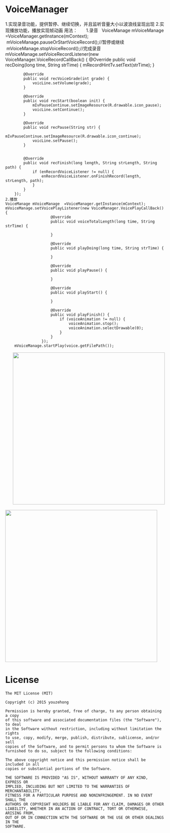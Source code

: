 VoiceManager
============
1.实现录音功能，提供暂停、继续切换，并且监听音量大小以波浪线呈现出现
2.实现播放功能，播放实现帧动画
用法：  
      1.录音  
      VoiceManage mVoiceManage  =VoiceManager.getInstance(mContext);
      mVoiceManage.pauseOrStartVoiceRecord();//暂停或继续
      mVoiceManage.stopVoiceRecord();//完成录音
      mVoiceManage.setVoiceRecordListener(new VoiceManager.VoiceRecordCallBack() {
            @Override
            public void recDoing(long time, String strTime) {
                mRecordHintTv.setText(strTime);
            }

            @Override
            public void recVoiceGrade(int grade) {
                voicLine.setVolume(grade);
            }

            @Override
            public void recStart(boolean init) {
                mIvPauseContinue.setImageResource(R.drawable.icon_pause);
                voicLine.setContinue();
            }

            @Override
            public void recPause(String str) {
                mIvPauseContinue.setImageResource(R.drawable.icon_continue);
                voicLine.setPause();
            }


            @Override
            public void recFinish(long length, String strLength, String path) {
                if (enRecordVoiceListener != null) {
                    enRecordVoiceListener.onFinishRecord(length, strLength, path);
                }
            }
        });
	2.播放
	VoiceManage mVoiceManage  =VoiceManager.getInstance(mContext);
	mVoiceManage.setVoicePlayListener(new VoiceManager.VoicePlayCallBack() {
                        @Override
                        public void voiceTotalLength(long time, String strTime) {

                        }

                        @Override
                        public void playDoing(long time, String strTime) {

                        }

                        @Override
                        public void playPause() {

                        }

                        @Override
                        public void playStart() {

                        }

                        @Override
                        public void playFinish() {
                            if (voiceAnimation != null) {
                                voiceAnimation.stop();
                                voiceAnimation.selectDrawable(0);
                            }
                        }
                    });
        mVoiceManage.startPlay(voice.getFilePath());
      
<img src="https://raw.githubusercontent.com/youmu178/VoiceManager/master/layout-2015-06-16-164124.png" width=480 />

<img src="https://raw.githubusercontent.com/youmu178/VoiceManager/master/layout-2015-06-16-164223.png" width=480 />

License
=======

    The MIT License (MIT)

	Copyright (c) 2015 youzehong

	Permission is hereby granted, free of charge, to any person obtaining a copy
	of this software and associated documentation files (the "Software"), to deal
	in the Software without restriction, including without limitation the rights
	to use, copy, modify, merge, publish, distribute, sublicense, and/or sell
	copies of the Software, and to permit persons to whom the Software is
	furnished to do so, subject to the following conditions:

	The above copyright notice and this permission notice shall be included in all
	copies or substantial portions of the Software.

	THE SOFTWARE IS PROVIDED "AS IS", WITHOUT WARRANTY OF ANY KIND, EXPRESS OR
	IMPLIED, INCLUDING BUT NOT LIMITED TO THE WARRANTIES OF MERCHANTABILITY,
	FITNESS FOR A PARTICULAR PURPOSE AND NONINFRINGEMENT. IN NO EVENT SHALL THE
	AUTHORS OR COPYRIGHT HOLDERS BE LIABLE FOR ANY CLAIM, DAMAGES OR OTHER
	LIABILITY, WHETHER IN AN ACTION OF CONTRACT, TORT OR OTHERWISE, ARISING FROM,
	OUT OF OR IN CONNECTION WITH THE SOFTWARE OR THE USE OR OTHER DEALINGS IN THE
	SOFTWARE.
